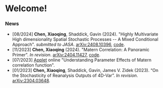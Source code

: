 # Welcome! 

### News
- [08/2024] **Chen, Xiaoqing**, Shaddick, Gavin (2024). "Highly Multivariate High dimensionality Spatial Stochastic Processes -- A Mixed Conditional Approach". _submitted to JASA_. [arXiv:2408.10396](https://arxiv.org/abs/2408.10396), [code](https://github.com/xc308/HMHD_Sp).
-  [11/2023] **Chen, Xiaoqing** (2024). "Matern Correlation: A Panoramic Primer". _In revision_. [arXiv:2404.11427](https://arxiv.org/abs/2404.11427), [code](https://github.com/xc308/Exploration_of_Matern).
-  [07/2023] [Applet](https://xiaoqingchen.shinyapps.io/Matern_Tutorial/) online "Understanding Parameter Effects of Matern correlation function". 
-  [01/2023] **Chen, Xiaoqing**, Shaddick, Gavin, James V. Zidek (2023). “On the Stochasticity of Reanalysis Outputs of 4D-Var”. _In revision_. [arXiv:2304.03648](https://arxiv.org/abs/2304.03648). 


